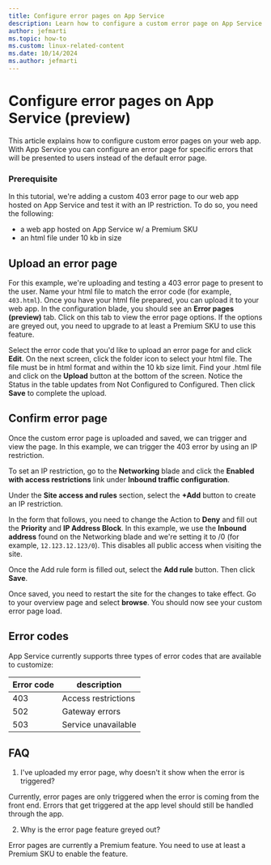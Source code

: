 ```yaml
---
title: Configure error pages on App Service
description: Learn how to configure a custom error page on App Service
author: jefmarti
ms.topic: how-to
ms.custom: linux-related-content
ms.date: 10/14/2024
ms.author: jefmarti
---
```


# Configure error pages on App Service (preview)

This article explains how to configure custom error pages on your web app. With App Service you can configure an error page for specific errors that will be presented to users instead of the default error page. 

### Prerequisite
In this tutorial, we're adding a custom 403 error page to our web app hosted on App Service and test it with an IP restriction. To do so, you need the following:
- a web app hosted on App Service w/ a Premium SKU
- an html file under 10 kb in size

## Upload an error page
For this example, we're uploading and testing a 403 error page to present to the user. Name your html file to match the error code (for example, `403.html`). Once you have your html file prepared, you can upload it to your web app. In the configuration blade, you should see an **Error pages (preview)** tab. Click on this tab to view the error page options. If the options are greyed out, you need to upgrade to at least a Premium SKU to use this feature.

Select the error code that you'd like to upload an error page for and click **Edit**. On the next screen, click the folder icon to select your html file. The file must be in html format and within the 10 kb size limit. Find your .html file and click on the **Upload** button at the bottom of the screen. Notice the Status in the table updates from Not Configured to Configured. Then click **Save** to complete the upload. 

## Confirm error page
Once the custom error page is uploaded and saved, we can trigger and view the page. In this example, we can trigger the 403 error by using an IP restriction.

To set an IP restriction, go to the **Networking** blade and click the **Enabled with access restrictions** link under **Inbound traffic configuration**.

Under the **Site access and rules** section, select the **+Add** button to create an IP restriction.

In the form that follows, you need to change the Action to **Deny** and fill out the **Priority** and **IP Address Block**. In this example, we use the **Inbound address** found on the Networking blade and we're setting it to /0 (for example, `12.123.12.123/0`). This disables all public access when visiting the site.

Once the Add rule form is filled out, select the **Add rule** button. Then click **Save**.

Once saved, you need to restart the site for the changes to take effect. Go to your overview page and select **browse**. You should now see your custom error page load.

## Error codes
App Service currently supports three types of error codes that are available to customize:

| Error code  | description |
| ------------- | ------------- |
| 403  | Access restrictions |
| 502  | Gateway errors  |
| 503  | Service unavailable  |

## FAQ
1. I've uploaded my error page, why doesn't it show when the error is triggered?

Currently, error pages are only triggered when the error is coming from the front end. Errors that get triggered at the app level should still be handled through the app. 

2. Why is the error page feature greyed out?

Error pages are currently a Premium feature. You need to use at least a Premium SKU to enable the feature. 